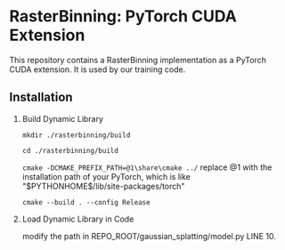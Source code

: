 # RasterBinning: PyTorch CUDA Extension

This repository contains a RasterBinning implementation as a PyTorch CUDA extension. 
It is used by our training code.

## Installation
1. Build Dynamic Library

    `mkdir ./rasterbinning/build`

    `cd ./rasterbinning/build`
    
    `cmake -DCMAKE_PREFIX_PATH=@1\share\cmake ../` replace @1 with the installation path of your PyTorch, which is like "\$PYTHONHOME\$/lib/site-packages/torch"

    `cmake --build . --config Release`

2. Load Dynamic Library in Code

    modify the path in REPO_ROOT/gaussian_splatting/model.py LINE 10.